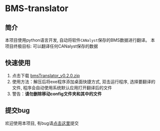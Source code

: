 # BMS-translator

## 简介
本项目使用python语言开发, 自动将软件`CANalyst`保存的BMS数据进行翻译。
本项目终极目标: 可以翻译任何CANalyst保存的数据

## 快速使用
1. 点击下载 [bmsTranslator_v0.2.0.zip](https://gitee.com/liuyu-git/bms-translator/releases/download/v0.2.0/bmsTranslator_v0.2.0.zip)
2. 使用方法：解压后将exe程序添加桌面快捷方式, 双击运行程序, 选择要翻译的文件, 程序会自动使用系统默认应用打开翻译后的文件
3. 警告：**请勿删除移动config文件夹和其中的文件**

## 提交bug
欢迎使用本项目, 有bug请[点击这里](https://gitee.com/liuyu-git/bms-translator/issues)提交